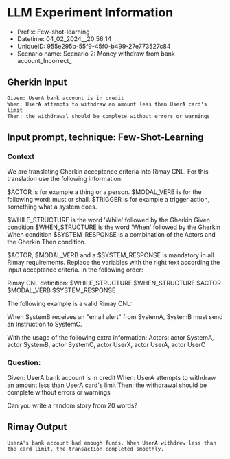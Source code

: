 

# LLM Experiment Information
* Prefix:   Few-shot-learning
* Datetime: 04_02_2024__20:56:14
* UniqueID: 955e295b-55f9-45f0-b499-27e773527c84
* Scenario name: Scenario 2: Money withdraw from bank account_Incorrect_

        

## Gherkin Input
```
Given: UserA bank account is in credit
When: UserA attempts to withdraw an amount less than UserA card's limit
Then: the withdrawal should be complete without errors or warnings
```
    



## Input prompt, technique: Few-Shot-Learning


### Context
We are translating Gherkin acceptance criteria into Rimay CNL.
For this translation use the following information:

$ACTOR is for example a thing or a person.
$MODAL_VERB is for  the following word: must or shall.
$TRIGGER is for example a trigger action, something what a system does.

$WHILE_STRUCTURE is the word 'While' followed by the Gherkin Given condition
$WHEN_STRUCTURE is the word  'When' followed by the Gherkin When condition
$SYSTEM_RESPONSE is a combination of the Actors and the Gherkin Then condition.

$ACTOR, $MODAL_VERB and a $SYSTEM_RESPONSE is mandatory in all Rimay requirements.
Replace the variables with the right text according the input acceptance criteria.
In the following order: 

Rimay CNL definition: $WHILE_STRUCTURE      $WHEN_STRUCTURE   $ACTOR   $MODAL_VERB    $SYSTEM_RESPONSE

The following example is a valid Rimay CNL:

When SystemB receives an "email alert" from SystemA, SystemB must send an Instruction to SystemC.

With the usage of the following extra information:
Actors: actor SystemA, actor SystemB, actor SystemC, actor UserX, actor UserA, actor UserC


        

### Question:
Given: UserA bank account is in credit
When: UserA attempts to withdraw an amount less than UserA card's limit
Then: the withdrawal should be complete without errors or warnings

Can you write a random story from 20 words?




## Rimay Output
```
UserA's bank account had enough funds. When UserA withdrew less than the card limit, the transaction completed smoothly.
``` 
            
